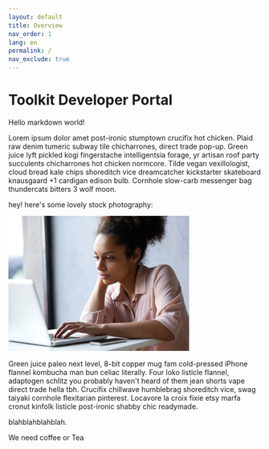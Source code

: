 ```yaml
---
layout: default
title: Overview
nav_order: 1
lang: en
permalink: /
nav_exclude: true
---
```


# Toolkit Developer Portal

Hello markdown world!

Lorem ipsum dolor amet post-ironic stumptown crucifix hot chicken. Plaid raw denim tumeric subway tile chicharrones, direct trade pop-up. Green juice lyft pickled kogi fingerstache intelligentsia forage, yr artisan roof party succulents chicharrones hot chicken normcore. Tilde vegan vexillologist, cloud bread kale chips shoreditch vice dreamcatcher kickstarter skateboard knausgaard +1 cardigan edison bulb. Cornhole slow-carb messenger bag thundercats bitters 3 wolf moon.


hey! here's some lovely stock photography:

![violet](images/violet.jpg)

Green juice paleo next level, 8-bit copper mug fam cold-pressed iPhone flannel kombucha man bun celiac literally. Four loko listicle flannel, adaptogen schlitz you probably haven't heard of them jean shorts vape direct trade hella tbh. Crucifix chillwave humblebrag shoreditch vice, swag taiyaki cornhole flexitarian pinterest. Locavore la croix fixie etsy marfa cronut kinfolk listicle post-ironic shabby chic readymade.

blahblahblahblah.

We need coffee or Tea

